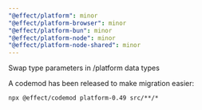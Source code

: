 ```yaml
---
"@effect/platform": minor
"@effect/platform-browser": minor
"@effect/platform-bun": minor
"@effect/platform-node": minor
"@effect/platform-node-shared": minor
---
```


Swap type parameters in /platform data types

A codemod has been released to make migration easier:

```
npx @effect/codemod platform-0.49 src/**/*
```
